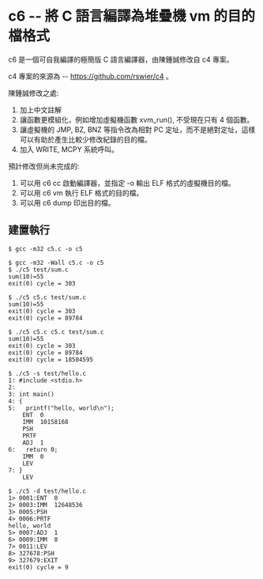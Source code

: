 # c6 -- 將 C 語言編譯為堆疊機 vm 的目的檔格式

c6 是一個可自我編譯的極簡版 C 語言編譯器，由陳鍾誠修改自 c4 專案。

c4 專案的來源為 -- https://github.com/rswier/c4 。

陳鍾誠修改之處:

1. 加上中文註解
2. 讓函數更模組化，例如增加虛擬機函數 xvm_run(), 不受現在只有 4 個函數。
3. 讓虛擬機的 JMP, BZ, BNZ 等指令改為相對 PC 定址，而不是絕對定址，這樣可以有助於產生比較少修改紀錄的目的檔。
4. 加入 WRITE, MCPY 系統呼叫。

預計修改但尚未完成的:

1. 可以用 c6 cc 啟動編譯器，並指定 -o 輸出 ELF 格式的虛擬機目的檔。
2. 可以用 c6 vm 執行 ELF 格式的目的檔。
3. 可以用 c6 dump 印出目的檔。

## 建置執行

```
$ gcc -m32 c5.c -o c5

$ gcc -m32 -Wall c5.c -o c5
$ ./c5 test/sum.c
sum(10)=55
exit(0) cycle = 303

$ ./c5 c5.c test/sum.c
sum(10)=55
exit(0) cycle = 303
exit(0) cycle = 89784

$ ./c5 c5.c c5.c test/sum.c     
sum(10)=55
exit(0) cycle = 303
exit(0) cycle = 89784
exit(0) cycle = 18504595

$ ./c5 -s test/hello.c
1: #include <stdio.h>
2:
3: int main()
4: {
5:   printf("hello, world\n");
    ENT  0
    IMM  10158168
    PSH
    PRTF
    ADJ  1
6:   return 0;
    IMM  0
    LEV
7: }
    LEV

$ ./c5 -d test/hello.c
1> 0001:ENT  0
2> 0003:IMM  12648536
3> 0005:PSH
4> 0006:PRTF
hello, world
5> 0007:ADJ  1
6> 0009:IMM  0
7> 0011:LEV
8> 327678:PSH
9> 327679:EXIT
exit(0) cycle = 9
```
